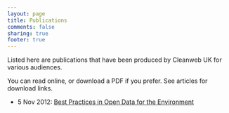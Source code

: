 ```yaml
---
layout: page
title: Publications
comments: false
sharing: true
footer: true
---
```


Listed here are publications that have been produced by Cleanweb UK for various audiences.

You can read online, or download a PDF if you prefer. See articles for download links.

* 5 Nov 2012: [Best Practices in Open Data for the Environment](/publications/open_data.html)